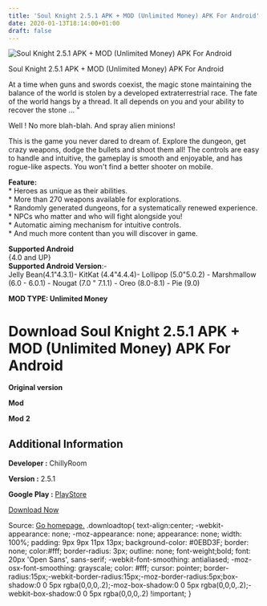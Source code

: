 ```yaml
---
title: 'Soul Knight 2.5.1 APK + MOD (Unlimited Money) APK For Android'
date: 2020-01-13T18:14:00+01:00
draft: false
---
```


![Soul Knight 2.5.1 APK + MOD (Unlimited Money) APK For Android](https://i1.wp.com/apkhome.net/wp-content/uploads/2020/01/Soul-Knight-2.5.1-APK-MOD-Unlimited-Money.png "Soul Knight 2.5.1 APK + MOD (Unlimited Money) APK For Android")

  

Soul Knight 2.5.1 APK + MOD (Unlimited Money) APK For Android

At a time when guns and swords coexist, the magic stone maintaining the balance of the world is stolen by a developed extraterrestrial race. The fate of the world hangs by a thread. It all depends on you and your ability to recover the stone ... "

Well ! No more blah-blah. And spray alien minions!

This is the game you never dared to dream of. Explore the dungeon, get crazy weapons, dodge the bullets and shoot them all! The controls are easy to handle and intuitive, the gameplay is smooth and enjoyable, and has rogue-like aspects. You won't find a better shooter on mobile.

**Feature:**  
\* Heroes as unique as their abilities.  
\* More than 270 weapons available for explorations.  
\* Randomly generated dungeons, for a systematically renewed experience.  
\* NPCs who matter and who will fight alongside you!  
\* Automatic aiming mechanism for intuitive controls.  
\* And much more content than you will discover in game.

**Supported Android**  
{4.0 and UP}  
**Supported Android Version**:-  
Jelly Bean(4.1"4.3.1)- KitKat (4.4"4.4.4)- Lollipop (5.0"5.0.2) - Marshmallow (6.0 - 6.0.1) - Nougat (7.0 " 7.1.1) - Oreo (8.0-8.1) - Pie (9.0)

**MOD TYPE: Unlimited Money**

Download Soul Knight 2.5.1 APK + MOD (Unlimited Money) APK For Android
======================================================================

**Original version**

**Mod**

**Mod** **2**

Additional Information
----------------------

**Developer :** ChillyRoom

**Version :** 2.5.1

**Google Play :** [PlayStore](https://play.google.com/store/apps/details?id=com.ChillyRoom.DungeonShooter)

  

[Download Now](https://store4app.co/post/soul-knight-2-5-1-apk-mod-unlimited-money-apk-for-android_1578935100)

  
Source: [Go homepage.](https://store4app.co/post/soul-knight-2-5-1-apk-mod-unlimited-money-apk-for-android_1578935100) .downloadtop{ text-align:center; -webkit-appearance: none; -moz-appearance: none; appearance: none; width: 100%; padding: 9px 9px 11px 13px; background-color: #0EBD3F; border: none; color:#fff; border-radius: 3px; outline: none; font-weight;bold; font: 20px 'Open Sans', sans-serif; -webkit-font-smoothing: antialiased; -moz-osx-font-smoothing: grayscale; color: #fff; cursor: pointer; border-radius:15px;-webkit-border-radius:15px;-moz-border-radius:5px;box-shadow:0 0 5px rgba(0,0,0,.2);-moz-box-shadow:0 0 5px rgba(0,0,0,.2);-webkit-box-shadow:0 0 5px rgba(0,0,0,.2) !important; }